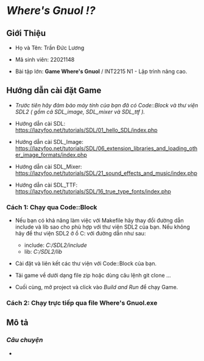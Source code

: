 # ***Where's Gnuol !?***

## **Giới Thiệu**

+ Họ và Tên: Trần Đức Lương

+ Mã sinh viên: 22021148

+ Bài tập lớn: **Game Where's Gnuol** / INT2215 N1 - Lập trình nâng cao.

## **Hướng dẫn cài đặt Game**

- *Trước tiên hãy đảm bảo máy tính của bạn đã có Code::Block và thư viện SDL2 ( gồm cả SDL_image, SDL_mixer và SDL_ttf ).*

- Hướng dẫn cài SDL: https://lazyfoo.net/tutorials/SDL/01_hello_SDL/index.php
- Hướng dẫn cài SDL_Image: https://lazyfoo.net/tutorials/SDL/06_extension_libraries_and_loading_other_image_formats/index.php
- Hướng dẫn cài SDL_Mixer: https://lazyfoo.net/tutorials/SDL/21_sound_effects_and_music/index.php
- Hướng dẫn cài SDL_TTF: https://lazyfoo.net/tutorials/SDL/16_true_type_fonts/index.php

### **Cách 1: Chạy qua Code::Block**

- Nếu bạn có khả năng làm việc với Makefile hãy thay đổi đường dẫn include và lib sao cho phù hợp với thư viện SDL2 của bạn. Nếu không hãy để thư viện SDL2 ở ổ C: với đường dẫn như sau: 
    + include: *C:/SDL2/include* 
    + lib: *C:/SDL2/lib*

- Cài đặt và liên kết các thư viện với Code::Block của bạn. 

- Tải game về dưới dạng file zip hoặc dùng câu lệnh git clone ...

- Cuối cùng, mở project và click vào *Build and Run* để chạy Game. 

### **Cách 2: Chạy trực tiếp qua file Where's Gnuol.exe**

## **Mô tả**

### *Câu chuyện*

- 

### 